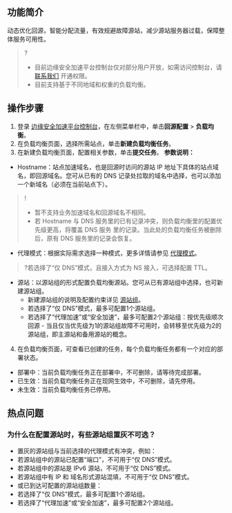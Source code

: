 ## 功能简介
动态优化回源，智能分配流量，有效规避故障源站，减少源站服务器过载，保障整体服务可用性。
>?
>- 目前边缘安全加速平台控制台仅对部分用户开放，如需访问控制台，请 [联系我们](https://cloud.tencent.com/online-service) 开通权限。
>- 目前支持基于不同地域和权重的负载均衡。


## 操作步骤
1. 登录 [边缘安全加速平台控制台](https://console.cloud.tencent.com/edgeone)，在左侧菜单栏中，单击**回源配置** > **负载均衡**。
2. 在负载均衡页面，选择所需站点，单击**新建负载均衡任务**。
3. 在新建负载均衡页面，配置相关参数，单击**提交任务**。
**参数说明：**
 - Hostname：站点加速域名，也是回源时访问的源站 IP 地址下具体的站点域名，即回源域名。您可从已有的 DNS 记录处拉取的域名中选择，也可以添加一个新域名（必须在当前站点下）。
>!
>- 暂不支持业务加速域名和回源域名不相同。
>- 若 Hostname 与 DNS 服务里的已有记录冲突，则负载均衡里的配置优先级更高，将覆盖 DNS 服务 里的记录。当此处的负载均衡任务被删除后，原有 DNS 服务里的记录会恢复。
 - 代理模式：根据实际需求选择一种模式，更多详情请参见 [代理模式](https://cloud.tencent.com/document/product/1552/70786)。
>?若选择了“仅 DNS”模式，且接入方式为 NS 接入，可选择配置 TTL。
>
 - 源站：以源站组的形式配置负载均衡源站。您可从已有源站组中选择，也可新建源站组。
    - 新建源站组的说明及配置约束详见 [源站组](https://cloud.tencent.com/document/product/1552/70904)。
    - 若选择了“仅 DNS”模式，最多可配置1个源站组。
    - 若选择了“代理加速”或“安全加速”，最多可配置2个源站组：按优先级顺次回源 - 当且仅当优先级为1的源站组故障不可用时，会转移至优先级为2的源站组，即主源站和备用源站的概念。
4. 在负载均衡页面，可查看已创建的任务，每个负载均衡任务都有一个对应的部署状态。
 - 部署中：当前负载均衡任务正在部署中，不可删除，请等待完成部署。
 - 已生效：当前负载均衡任务正在现网生效中，不可删除，请先停用。
 - 未生效：当前负载均衡任务已停用。


## 热点问题
### 为什么在配置源站时，有些源站组置灰不可选？
- 置灰的源站组与当前选择的代理模式有冲突，例如：
 - 若源站组中的源站已配置“端口”，不可用于“仅 DNS”模式。
 - 若源站组中的源站是 IPv6 源站，不可用于“仅 DNS”模式。
 - 若源站组中有 IP 和 域名形式源站混填，不可用于“仅 DNS”模式。
- 或已到达可配置的源站组数量：
 - 若选择了“仅 DNS”模式，最多可配置1个源站组。
 - 若选择了“代理加速”或“安全加速”，最多可配置2个源站组。
